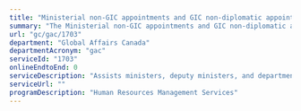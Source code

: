 ```yaml
---
title: "Ministerial non-GIC appointments and GIC non-diplomatic appointments"
summary: "The Ministerial non-GIC appointments and GIC non-diplomatic appointments service from Global Affairs Canada is not available end-to-end online, according to the GC Service Inventory."
url: "gc/gac/1703"
department: "Global Affairs Canada"
departmentAcronym: "gac"
serviceId: "1703"
onlineEndtoEnd: 0
serviceDescription: "Assists ministers, deputy ministers, and departmental staff by providing advice on the appointments process and coordinating selection processes to fill non-diplomatic vacancies pertaining to all three ministerial portfolios."
serviceUrl: ""
programDescription: "Human Resources Management Services"
---
```


